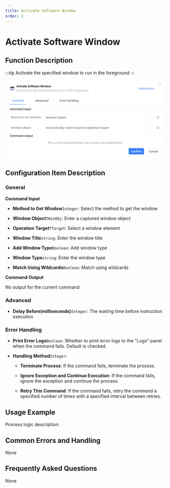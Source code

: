 ```yaml
---
title: Activate Software Window
order: 2
---
```


# Activate Software Window

## Function Description

:::tip 
Activate the specified window to run in the foreground
:::

![Activate Software Window](../../../assets/Activate%20Software%20Window_command.png)

## Configuration Item Description

### General

**Command Input**

- **Method to Get Window**`Integer`: Select the method to get the window

- **Window Object**`TWinObj`: Enter a captured window object

- **Operation Target**`TTarget`: Select a window element

- **Window Title**`string`: Enter the window title

- **Add Window Type**`Boolean`: Add window type

- **Window Type**`string`: Enter the window type

- **Match Using Wildcards**`Boolean`: Match using wildcards


**Command Output**

No output for the current command

### Advanced

- **Delay Before(milliseconds)**`Integer`: The waiting time before instruction execution

### Error Handling

- **Print Error Logs**`Boolean`: Whether to print error logs to the "Logs" panel when the command fails. Default is checked. 

- **Handling Method**`Integer`:

    - **Terminate Process**: If the command fails, terminate the process.

    - **Ignore Exception and Continue Execution**: If the command fails, ignore the exception and continue the process.

    - **Retry This Command**: If the command fails, retry the command a specified number of times with a specified interval between retries.

## Usage Example

Process logic description:

## Common Errors and Handling

None

## Frequently Asked Questions

None

